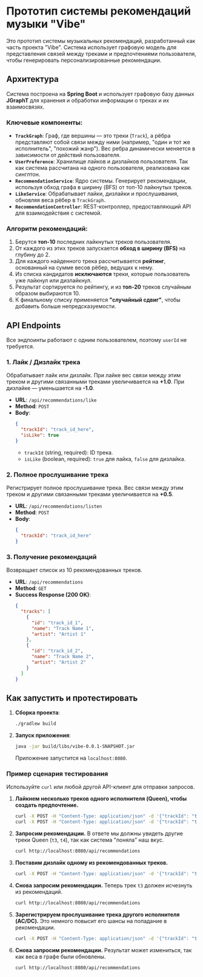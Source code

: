 # Прототип системы рекомендаций музыки "Vibe"

Это прототип системы музыкальных рекомендаций, разработанный как часть проекта "Vibe". Система использует графовую модель для представления связей между треками и предпочтениями пользователя, чтобы генерировать персонализированные рекомендации.

## Архитектура

Система построена на **Spring Boot** и использует графовую базу данных **JGraphT** для хранения и обработки информации о треках и их взаимосвязях.

### Ключевые компоненты:

-   **`TrackGraph`**: Граф, где вершины — это треки (`Track`), а рёбра представляют собой связи между ними (например, "один и тот же исполнитель", "похожий жанр"). Вес ребра динамически меняется в зависимости от действий пользователя.
-   **`UserPreference`**: Хранилище лайков и дизлайков пользователя. Так как система рассчитана на одного пользователя, реализована как синглтон.
-   **`RecommendationService`**: Ядро системы. Генерирует рекомендации, используя обход графа в ширину (BFS) от топ-10 лайкнутых треков.
-   **`LikeService`**: Обрабатывает лайки, дизлайки и прослушивания, обновляя веса рёбер в `TrackGraph`.
-   **`RecommendationController`**: REST-контроллер, предоставляющий API для взаимодействия с системой.

### Алгоритм рекомендаций:

1.  Берутся **топ-10** последних лайкнутых треков пользователя.
2.  От каждого из этих треков запускается **обход в ширину (BFS)** на глубину до 2.
3.  Для каждого найденного трека рассчитывается **рейтинг**, основанный на сумме весов рёбер, ведущих к нему.
4.  Из списка кандидатов **исключаются** треки, которые пользователь уже лайкнул или дизлайкнул.
5.  Результат сортируется по рейтингу, и из **топ-20** треков случайным образом выбираются 10.
6.  К финальному списку применяется **"случайный сдвиг"**, чтобы добавить больше непредсказуемости.

## API Endpoints

Все эндпоинты работают с одним пользователем, поэтому `userId` не требуется.

### 1. Лайк / Дизлайк трека

Обрабатывает лайк или дизлайк. При лайке вес связи между этим треком и другими связанными треками увеличивается на **+1.0**. При дизлайке — уменьшается на **-1.0**.

-   **URL**: `/api/recommendations/like`
-   **Method**: `POST`
-   **Body**:
    ```json
    {
      "trackId": "track_id_here",
      "isLike": true
    }
    ```
    -   `trackId` (string, required): ID трека.
    -   `isLike` (boolean, required): `true` для лайка, `false` для дизлайка.

### 2. Полное прослушивание трека

Регистрирует полное прослушивание трека. Вес связи между этим треком и другими связанными треками увеличивается на **+0.5**.

-   **URL**: `/api/recommendations/listen`
-   **Method**: `POST`
-   **Body**:
    ```json
    {
      "trackId": "track_id_here"
    }
    ```

### 3. Получение рекомендаций

Возвращает список из 10 рекомендованных треков.

-   **URL**: `/api/recommendations`
-   **Method**: `GET`
-   **Success Response (200 OK)**:
    ```json
    {
      "tracks": [
        {
          "id": "track_id_1",
          "name": "Track Name 1",
          "artist": "Artist 1"
        },
        {
          "id": "track_id_2",
          "name": "Track Name 2",
          "artist": "Artist 2"
        }
      ]
    }
    ```

## Как запустить и протестировать

1.  **Сборка проекта**:
    ```bash
    ./gradlew build
    ```
2.  **Запуск приложения**:
    ```bash
    java -jar build/libs/vibe-0.0.1-SNAPSHOT.jar
    ```
    Приложение запустится на `localhost:8080`.

### Пример сценария тестирования

Используйте `curl` или любой другой API-клиент для отправки запросов.

1.  **Лайкнем несколько треков одного исполнителя (Queen), чтобы создать предпочтение.**
    ```bash
    curl -X POST -H "Content-Type: application/json" -d '{"trackId": "t1", "isLike": true}' http://localhost:8080/api/recommendations/like
    curl -X POST -H "Content-Type: application/json" -d '{"trackId": "t2", "isLike": true}' http://localhost:8080/api/recommendations/like
    ```

2.  **Запросим рекомендации.**
    В ответе мы должны увидеть другие треки Queen (`t3`, `t4`), так как система "поняла" наш вкус.
    ```bash
    curl http://localhost:8080/api/recommendations
    ```

3.  **Поставим дизлайк одному из рекомендованных треков.**
    ```bash
    curl -X POST -H "Content-Type: application/json" -d '{"trackId": "t3", "isLike": false}' http://localhost:8080/api/recommendations/like
    ```

4.  **Снова запросим рекомендации.**
    Теперь трек `t3` должен исчезнуть из рекомендаций.
    ```bash
    curl http://localhost:8080/api/recommendations
    ```
5.  **Зарегистрируем прослушивание трека другого исполнителя (AC/DC).**
     Это немного повысит его шансы на попадание в рекомендации.
     ```bash
     curl -X POST -H "Content-Type: application/json" -d '{"trackId": "t5"}' http://localhost:8080/api/recommendations/listen
     ```

6.  **Снова запросим рекомендации.**
    Результат может измениться, так как веса в графе были обновлены.
    ```bash
    curl http://localhost:8080/api/recommendations
    ``` 